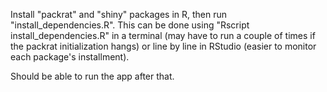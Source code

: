 Install "packrat" and "shiny" packages in R, then run "install\_dependencies.R". This can be done using "Rscript install\_dependencies.R" in a terminal (may have to run a couple of times if the packrat initialization hangs) or line by line in RStudio (easier to monitor each package's installment).

Should be able to run the app after that.
